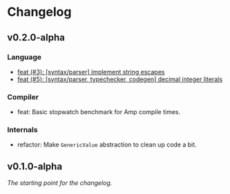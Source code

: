 # Changelog

## v0.2.0-alpha

### Language
- [feat (#3): [syntax/parser] implement string escapes](https://github.com/amp-lang/amp/issues/3)
- [feat (#5): [syntax/parser, typechecker, codegen] decimal integer literals](https://github.com/amp-lang/amp/issues/5)

### Compiler
- feat: Basic stopwatch benchmark for Amp compile times.

### Internals
- refactor: Make `GenericValue` abstraction to clean up code a bit.

## v0.1.0-alpha
*The starting point for the changelog.*